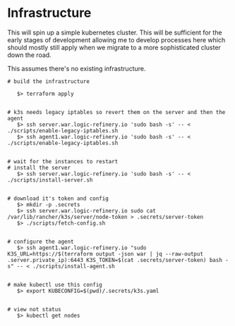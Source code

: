# Infrastructure

This will spin up a simple kubernetes cluster. This will be sufficient for the
early stages of development allowing me to develop processes here which
should mostly still apply when we migrate to a more sophisticated cluster
down the road.

This assumes there's no existing infrastructure.

```
# build the infrastructure

   $> terraform apply


# k3s needs legacy iptables so revert them on the server and then the agent
   $> ssh server.war.logic-refinery.io 'sudo bash -s' -- < ./scripts/enable-legacy-iptables.sh
   $> ssh agent1.war.logic-refinery.io 'sudo bash -s' -- < ./scripts/enable-legacy-iptables.sh


# wait for the instances to restart
# install the server
   $> ssh server.war.logic-refinery.io 'sudo bash -s' -- < ./scripts/install-server.sh


# download it's token and config
   $> mkdir -p .secrets
   $> ssh server.war.logic-refinery.io sudo cat /var/lib/rancher/k3s/server/node-token > .secrets/server-token
   $> ./scripts/fetch-config.sh


# configure the agent
   $> ssh agent1.war.logic-refinery.io "sudo K3S_URL=https://$(terraform output -json war | jq --raw-output .server.private_ip):6443 K3S_TOKEN=$(cat .secrets/server-token) bash -s" -- < ./scripts/install-agent.sh


# make kubectl use this config
   $> export KUBECONFIG=$(pwd)/.secrets/k3s.yaml


# view not status
   $> kubectl get nodes

